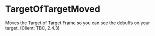 # TargetOfTargetMoved
Moves the Target of Target Frame so you can see the debuffs on your target. (Client: TBC, 2.4.3)
